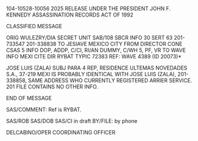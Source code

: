 104-10528-10056 2025 RELEASE UNDER THE PRESIDENT JOHN F. KENNEDY ASSASSINATION RECORDS ACT OF 1992

CLASSIFIED MESSAGE

ORIG WULEZRY/DIA SECRET
UNIT SAB/108 SBCR
INFO 30 SERT 63 201-733547
201-338838
TO JESIAVE MEXICO CITY
FROM DIRECTOR
CONE CSAS 5
INFO DOP, ADDP, C/CI, RI/AN DUMMY, C/WH 5, PF, VR
TO WAVE INFO MEXI CITE DIR
RYBAT TYPIC 72383
REF: WAVE 4389 (ID 20073)*

JOSE LUIS (ZALA) SUBJ PARA 4 REP, RESIDENCE ULTEMAS NOVEDADES S.A.,
37-219 MEXI IS PROBABLY IDENTICAL WITH JOSE LUIS (ZALA), 201-338858, SAME
ADDRESS WHO CURRENTLY REGISTERED ARRIER SERVICE. 201 FILE CONTAINS NO
OTHER INFO.

END OF MESSAGE

SAS/COMMENT: Ref is RYBAT.

SAS/ROB
SAS/DOB
SAS/CI in draft
BY/FILE: by phone

DELCABINO/OPER COORDINATING OFFICER